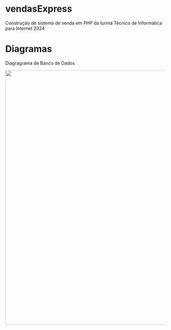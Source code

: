 # vendasExpress
 Construção de sistema de venda em PHP da turma Técnico de Informática para Internet 2024 

 # Diagramas
 Diagragrama de Banco de Dados 
 <div>
  <img width="800px" src="https://github.com/user-attachments/assets/6b7eb036-9d18-483b-9774-a5c1b03f5357"></img>
 </div>



